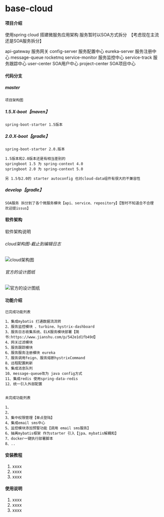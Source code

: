 # base-cloud

#### 项目介绍
使用spring cloud 搭建微服务应用架构
服务暂时以SOA方式拆分　【考虑现在主流还是SOA服务拆分】


api-gateway  服务网关 
config-server 服务配置中心
eureka-server 服务注册中心
message-queue rocketmq
service-monitor 服务监控中心
service-track 服务跟踪中心
user-center SOA用户中心
project-center SOA项目中心



#### 代码分支 


##### master
    项目架构图

##### 1.5.X-boot【maven】
    spring-boot-starter 1.5版本

##### 2.0.X-boot【gradle】
    spring-boot-starter 2.0.版本
    
    1.5版本和2.0版本还是有相当差别的 
    springboot 1.5 为 spring-context 4.0
    springboot 2.0 为 spring-context 5.0
    
    另 1.5与2.0的 starter autoconfig 也对cloud-data组件有很大的不兼容性


##### develop【gradle】
    SOA服务 拆分到了各个微服务模块【api、service、repository】【暂时不知道合不合理 欢迎提issus】



#### 软件架构
软件架构说明

###### cloud架构图-截止到编辑日志

![cloud架构图](http://upload-images.jianshu.io/upload_images/6434888-aa10c11f1f366701.jpg?imageMogr2/auto-orient/strip%7CimageView2/2/w/1240 "cloud架构图-截止到编辑日志")

###### 官方的设计图纸

![官方的设计图纸](https://upload-images.jianshu.io/upload_images/6434888-33821ee404f1f004.png?imageMogr2/auto-orient/strip%7CimageView2/2/w/1240)

#### 功能介绍
```
已完成功能列表

1、集成mybatis 打通数据流流转
2、服务监控模块 、turbine、hystrix-dashboard
3、服务日志收集系统、ELK服务模块部署【简书:https://www.jianshu.com/p/542e1d1fb49d】
4、网关过滤模块
5、服务跟踪模块
6、服务服务注册模块 eureka
7、服务调用feign、服务熔断hystrixCommand
8、远程配置刷新
9、集成消息队列
10、message-queue改为 java config方式 
11、集成redis 使用spring-data-redis
12、统一引入外部配置


未完成功能列表

1、
2、
3、集中权限管理【单点登陆】
4、集成email sms中心
5、监控模块添加预警功能【调用 email sms服务】
6、抽离mybatis框架 作为starter 引入【jpa、mybatis解耦和】
7、docker一键执行部署脚本
8、..
```



#### 安装教程

1. xxxx
2. xxxx
3. xxxx

#### 使用说明

1. xxxx
2. xxxx
3. xxxx

